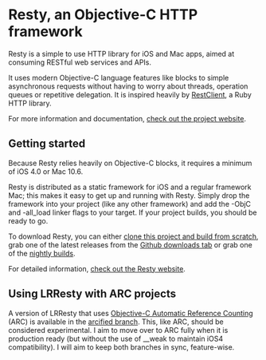 # Resty, an Objective-C HTTP framework

Resty is a simple to use HTTP library for iOS and Mac apps, aimed at consuming RESTful web services and APIs. 

It uses modern Objective-C language features like blocks to simple asynchronous requests without having to worry about threads, operation queues or repetitive delegation. It is inspired heavily by [RestClient](http://github.com/archiloque/rest-client), a Ruby HTTP library.

For more information and documentation, [check out the project website](http://projects.lukeredpath.co.uk/resty/).

## Getting started

Because Resty relies heavily on Objective-C blocks, it requires a minimum of iOS 4.0 or Mac 10.6.

Resty is distributed as a static framework for iOS and a regular framework Mac; this makes it easy to get up and running with Resty. Simply drop the framework into your project (like any other framework) and add the -ObjC and -all_load linker flags to your target. If your project builds, you should be ready to go.

To download Resty, you can either [clone this project and build from scratch](http://projects.lukeredpath.co.uk/resty/getting-started.html), grab one of the latest releases from the [Github downloads tab](http://github.com/lukeredpath/LRResty/downloads) or grab one of the [nightly builds](http://projects.lukeredpath.co.uk/resty/downloads).

For detailed information, [check out the Resty website](http://projects.lukeredpath.co.uk/documentation.html).

## Using LRResty with ARC projects

A version of LRResty that uses [Objective-C Automatic Reference Counting](http://clang.llvm.org/docs/AutomaticReferenceCounting.html) (ARC) is available in the [arcified branch](https://github.com/lukeredpath/LRResty/tree/arcified). This, like ARC, should be considered experimental. I aim to move over to ARC fully when it is production ready (but without the use of __weak to maintain iOS4 compatibility). I will aim to keep both branches in sync, feature-wise.
